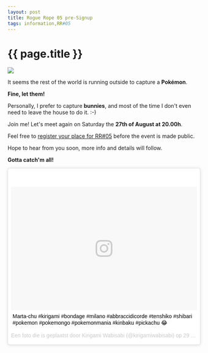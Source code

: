 ```yaml
---
layout: post
title: Rogue Rope 05 pre-Signup
tags: information,RR#05
---
```


# {{ page.title }}
![](http://i.imgur.com/lVTYMmP.jpg)

It seems the rest of the world is running outside to capture a **Pokémon**.

**Fine, let them!**

Personally, I prefer to capture **bunnies**, and most of the time I don't even need to leave the house to do it. :-)

Join me! Let's meet again on Saturday the **27th of August at 20.00h**.

Feel free to [register your place for RR#05](https://goo.gl/forms/isBnxWJAKDKApXhU2) before the event is made public.

Hope to hear from you soon, more info and details will follow.

**Gotta catch'm all!**

<blockquote class="instagram-media" data-instgrm-captioned data-instgrm-version="7" style=" background:#FFF; border:0; border-radius:3px; box-shadow:0 0 1px 0 rgba(0,0,0,0.5),0 1px 10px 0 rgba(0,0,0,0.15); margin: 1px; max-width:658px; padding:0; width:99.375%; width:-webkit-calc(100% - 2px); width:calc(100% - 2px);"><div style="padding:8px;"> <div style=" background:#F8F8F8; line-height:0; margin-top:40px; padding:33.1419624217% 0; text-align:center; width:100%;"> <div style=" background:url(data:image/png;base64,iVBORw0KGgoAAAANSUhEUgAAACwAAAAsCAMAAAApWqozAAAABGdBTUEAALGPC/xhBQAAAAFzUkdCAK7OHOkAAAAMUExURczMzPf399fX1+bm5mzY9AMAAADiSURBVDjLvZXbEsMgCES5/P8/t9FuRVCRmU73JWlzosgSIIZURCjo/ad+EQJJB4Hv8BFt+IDpQoCx1wjOSBFhh2XssxEIYn3ulI/6MNReE07UIWJEv8UEOWDS88LY97kqyTliJKKtuYBbruAyVh5wOHiXmpi5we58Ek028czwyuQdLKPG1Bkb4NnM+VeAnfHqn1k4+GPT6uGQcvu2h2OVuIf/gWUFyy8OWEpdyZSa3aVCqpVoVvzZZ2VTnn2wU8qzVjDDetO90GSy9mVLqtgYSy231MxrY6I2gGqjrTY0L8fxCxfCBbhWrsYYAAAAAElFTkSuQmCC); display:block; height:44px; margin:0 auto -44px; position:relative; top:-22px; width:44px;"></div></div> <p style=" margin:8px 0 0 0; padding:0 4px;"> <a href="https://www.instagram.com/p/BIcQx33DJxX/" style=" color:#000; font-family:Arial,sans-serif; font-size:14px; font-style:normal; font-weight:normal; line-height:17px; text-decoration:none; word-wrap:break-word;" target="_blank">Marta-chu #kirigami #bondage #milano #abbraccidicorde #tenshiko #shibari #pokemon #pokemongo #pokemonmania #kinbaku #pickachu 😂</a></p> <p style=" color:#c9c8cd; font-family:Arial,sans-serif; font-size:14px; line-height:17px; margin-bottom:0; margin-top:8px; overflow:hidden; padding:8px 0 7px; text-align:center; text-overflow:ellipsis; white-space:nowrap;">Een foto die is geplaatst door Kirigami Wabisabi (@kirigamiwabisabi) op <time style=" font-family:Arial,sans-serif; font-size:14px; line-height:17px;" datetime="2016-07-29T10:12:45+00:00">29 Jul 2016 om 3:12 PDT</time></p></div></blockquote>
<script async defer src="//platform.instagram.com/en_US/embeds.js"></script>